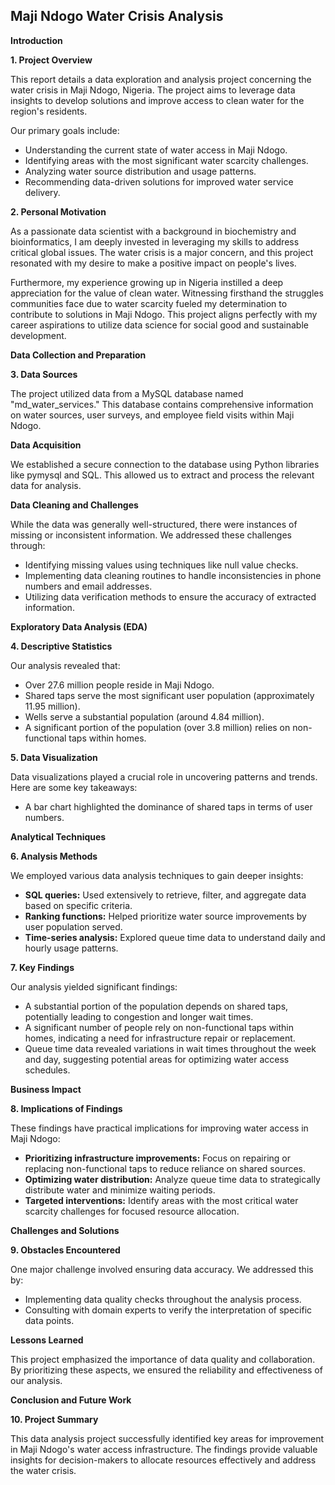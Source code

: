 ## Maji Ndogo Water Crisis Analysis

**Introduction**

**1. Project Overview**

This report details a data exploration and analysis project concerning the water crisis in Maji Ndogo, Nigeria. The project aims to leverage data insights to develop solutions and improve access to clean water for the region's residents.

Our primary goals include:

* Understanding the current state of water access in Maji Ndogo.
* Identifying areas with the most significant water scarcity challenges.
* Analyzing water source distribution and usage patterns.
* Recommending data-driven solutions for improved water service delivery.

**2. Personal Motivation**

As a passionate data scientist with a background in biochemistry and bioinformatics, I am deeply invested in leveraging my skills to address critical global issues. The water crisis is a major concern, and this project resonated with my desire to make a positive impact on people's lives.

Furthermore, my experience growing up in Nigeria instilled a deep appreciation for the value of clean water. Witnessing firsthand the struggles communities face due to water scarcity fueled my determination to contribute to solutions in Maji Ndogo. This project aligns perfectly with my career aspirations to utilize data science for social good and sustainable development.

**Data Collection and Preparation**

**3. Data Sources**

The project utilized data from a MySQL database named "md_water_services." This database contains comprehensive information on water sources, user surveys, and employee field visits within Maji Ndogo.

**Data Acquisition**

We established a secure connection to the database using Python libraries like pymysql and SQL. This allowed us to extract and process the relevant data for analysis.

**Data Cleaning and Challenges**

While the data was generally well-structured, there were instances of missing or inconsistent information. We addressed these challenges through:

* Identifying missing values using techniques like null value checks.
* Implementing data cleaning routines to handle inconsistencies in phone numbers and email addresses.
* Utilizing data verification methods to ensure the accuracy of extracted information.

**Exploratory Data Analysis (EDA)**

**4. Descriptive Statistics**

Our analysis revealed that:

* Over 27.6 million people reside in Maji Ndogo.
* Shared taps serve the most significant user population (approximately 11.95 million).
* Wells serve a substantial population (around 4.84 million).
* A significant portion of the population (over 3.8 million) relies on non-functional taps within homes.

**5. Data Visualization**

Data visualizations played a crucial role in uncovering patterns and trends. Here are some key takeaways:

* A bar chart highlighted the dominance of shared taps in terms of user numbers.

**Analytical Techniques**

**6. Analysis Methods**

We employed various data analysis techniques to gain deeper insights:

* **SQL queries:** Used extensively to retrieve, filter, and aggregate data based on specific criteria.
* **Ranking functions:** Helped prioritize water source improvements by user population served.
* **Time-series analysis:** Explored queue time data to understand daily and hourly usage patterns.

**7. Key Findings**

Our analysis yielded significant findings:

* A substantial portion of the population depends on shared taps, potentially leading to congestion and longer wait times.
* A significant number of people rely on non-functional taps within homes, indicating a need for infrastructure repair or replacement.
* Queue time data revealed variations in wait times throughout the week and day, suggesting potential areas for optimizing water access schedules.

**Business Impact**

**8. Implications of Findings**

These findings have practical implications for improving water access in Maji Ndogo:

* **Prioritizing infrastructure improvements:** Focus on repairing or replacing non-functional taps to reduce reliance on shared sources.
* **Optimizing water distribution:** Analyze queue time data to strategically distribute water and minimize waiting periods.
* **Targeted interventions:** Identify areas with the most critical water scarcity challenges for focused resource allocation. 

**Challenges and Solutions**

**9. Obstacles Encountered**

One major challenge involved ensuring data accuracy. We addressed this by:

* Implementing data quality checks throughout the analysis process.
* Consulting with domain experts to verify the interpretation of specific data points.

**Lessons Learned**

This project emphasized the importance of data quality and collaboration. By prioritizing these aspects, we ensured the reliability and effectiveness of our analysis.

**Conclusion and Future Work**

**10. Project Summary**

This data analysis project successfully identified key areas for improvement in Maji Ndogo's water access infrastructure. The findings provide valuable insights for decision-makers to allocate resources effectively and address the water crisis.
